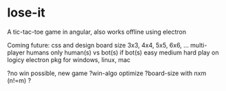 # lose-it
A tic-tac-toe game in angular, also works offline using electron

Coming future:
css and design
board size 3x3, 4x4, 5x5, 6x6, ...
multi-player
humans only
human(s) vs bot(s)
if bot(s) easy medium hard
play on logicy
electron pkg for windows, linux, mac

?no win possible, new game
?win-algo optimize
?board-size with nxm (n!=m)
?
